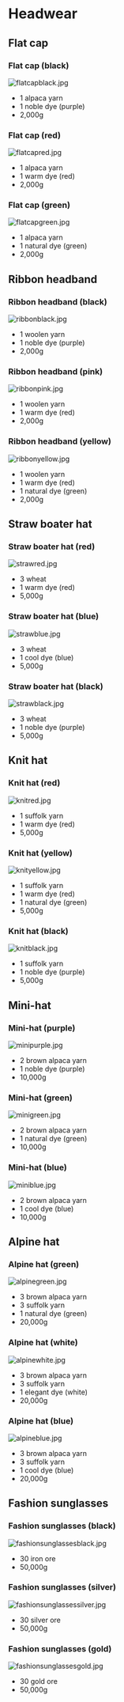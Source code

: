 # Headwear

## Flat cap

### Flat cap (black)
![flatcapblack.jpg](../assets/images/flatcapblack.jpg)

- 1 alpaca yarn
- 1 noble dye (purple)
- 2,000g

### Flat cap (red)
![flatcapred.jpg](../assets/images/flatcapred.jpg)

- 1 alpaca yarn
- 1 warm dye (red)
- 2,000g

### Flat cap (green)
![flatcapgreen.jpg](../assets/images/flatcapgreen.jpg)

- 1 alpaca yarn
- 1 natural dye (green)
- 2,000g

## Ribbon headband

### Ribbon headband (black)
![ribbonblack.jpg](../assets/images/ribbonblack.jpg)

- 1 woolen yarn
- 1 noble dye (purple)
- 2,000g

### Ribbon headband (pink)
![ribbonpink.jpg](../assets/images/ribbonpink.jpg)

- 1 woolen yarn
- 1 warm dye (red)
- 2,000g

### Ribbon headband (yellow)
![ribbonyellow.jpg](../assets/images/ribbonyellow.jpg)

- 1 woolen yarn
- 1 warm dye (red)
- 1 natural dye (green)
- 2,000g

## Straw boater hat

### Straw boater hat (red)
![strawred.jpg](../assets/images/strawred.jpg)

- 3 wheat
- 1 warm dye (red)
- 5,000g

### Straw boater hat (blue)
![strawblue.jpg](../assets/images/strawblue.jpg)

- 3 wheat
- 1 cool dye (blue)
- 5,000g

### Straw boater hat (black)
![strawblack.jpg](../assets/images/strawblack.jpg)

- 3 wheat
- 1 noble dye (purple)
- 5,000g

## Knit hat

### Knit hat (red)
![knitred.jpg](../assets/images/knitred.jpg)

- 1 suffolk yarn
- 1 warm dye (red)
- 5,000g

### Knit hat (yellow)
![knityellow.jpg](../assets/images/knityellow.jpg)

- 1 suffolk yarn
- 1 warm dye (red)
- 1 natural dye (green)
- 5,000g

### Knit hat (black)
![knitblack.jpg](../assets/images/knitblack.jpg)

- 1 suffolk yarn
- 1 noble dye (purple)
- 5,000g

## Mini-hat

### Mini-hat (purple)
![minipurple.jpg](../assets/images/minipurple.jpg)

- 2 brown alpaca yarn
- 1 noble dye (purple)
- 10,000g

### Mini-hat (green)
![minigreen.jpg](../assets/images/minigreen.jpg)

- 2 brown alpaca yarn
- 1 natural dye (green)
- 10,000g

### Mini-hat (blue)
![miniblue.jpg](../assets/images/miniblue.jpg)

- 2 brown alpaca yarn
- 1 cool dye (blue)
- 10,000g

## Alpine hat

### Alpine hat (green)
![alpinegreen.jpg](../assets/images/alpinegreen.jpg)

- 3 brown alpaca yarn
- 3 suffolk yarn
- 1 natural dye (green)
- 20,000g

### Alpine hat (white)
![alpinewhite.jpg](../assets/images/alpinewhite.jpg)

- 3 brown alpaca yarn
- 3 suffolk yarn
- 1 elegant dye (white)
- 20,000g

### Alpine hat (blue)
![alpineblue.jpg](../assets/images/alpineblue.jpg)

- 3 brown alpaca yarn
- 3 suffolk yarn
- 1 cool dye (blue)
- 20,000g

## Fashion sunglasses

### Fashion sunglasses (black)
![fashionsunglassesblack.jpg](../assets/images/fashionsunglassesblack.jpg)

- 30 iron ore
- 50,000g

### Fashion sunglasses (silver)
![fashionsunglassessilver.jpg](../assets/images/fashionsunglassessilver.jpg)

- 30 silver ore
- 50,000g

### Fashion sunglasses (gold)
![fashionsunglassesgold.jpg](../assets/images/fashionsunglassesgold.jpg)

- 30 gold ore
- 50,000g
